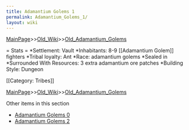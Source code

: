 ```yaml
---
title: Adamantium Golems 1
permalink: Adamantium_Golems_1/
layout: wiki
---
```


[MainPage](/keeperrl_wiki/ "wikilink")>>[Old_Wiki](/keeperrl_wiki/Old_Wiki "wikilink")>>[Old_Adamantium_Golems](/keeperrl_wiki/Old_Adamantium_Golems "wikilink")

= Stats =
*Settlement: Vault
*Inhabitants: 8-9 [[Adamantium Golem]] fighters
*Tribal loyalty: Ant
*Race: adamantium golems
*Sealed in
*Surrounded With Resources: 3 extra adamantium ore patches
*Building Style: Dungeon 

[[Category: Tribes]]

[MainPage](/keeperrl_wiki/ "wikilink")>>[Old_Wiki](/keeperrl_wiki/Old_Wiki "wikilink")>>[Old_Adamantium_Golems](/keeperrl_wiki/Old_Adamantium_Golems "wikilink")

Other items in this section
-    [Adamantium Golems 0](/keeperrl_wiki/Adamantium_Golems_0 "wikilink")
-    [Adamantium Golems 2](/keeperrl_wiki/Adamantium_Golems_2 "wikilink")
